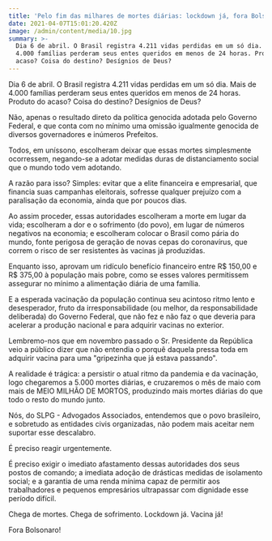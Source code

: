 ```yaml
---
title: 'Pelo fim das milhares de mortes diárias: lockdown já, fora Bolsonaro!'
date: 2021-04-07T15:01:20.420Z
image: /admin/content/media/10.jpg
summary: >-
  Dia 6 de abril. O Brasil registra 4.211 vidas perdidas em um só dia. Mais de
  4.000 famílias perderam seus entes queridos em menos de 24 horas. Produto do
  acaso? Coisa do destino? Desígnios de Deus?
---
```

Dia 6 de abril. O Brasil registra 4.211 vidas perdidas em um só dia. Mais de 4.000 famílias perderam seus entes queridos em menos de 24 horas. Produto do acaso? Coisa do destino? Desígnios de Deus?

Não, apenas o resultado direto da política genocida adotada pelo Governo Federal, e que conta com no mínimo uma omissão igualmente genocida de diversos governadores e inúmeros Prefeitos.

Todos, em uníssono, escolheram deixar que essas mortes simplesmente ocorressem, negando-se a adotar medidas duras de distanciamento social que o mundo todo vem adotando.

A razão para isso? Simples: evitar que a elite financeira e empresarial, que financia suas campanhas eleitorais, sofresse qualquer prejuízo com a paralisação da economia, ainda que por poucos dias.

Ao assim proceder, essas autoridades escolheram a morte em lugar da vida; escolheram a dor e o sofrimento (do povo), em lugar de números negativos na economia; e escolheram colocar o Brasil como pária do mundo, fonte perigosa de geração de novas cepas do coronavírus, que correm o risco de ser resistentes às vacinas já produzidas.

Enquanto isso, aprovam um ridículo benefício financeiro entre R$ 150,00 e R$ 375,00 à população mais pobre, como se esses valores permitissem assegurar no mínimo a alimentação diária de uma família.

E a esperada vacinação da população continua seu acintoso ritmo lento e desesperador, fruto da irresponsabilidade (ou melhor, da responsabilidade deliberada) do Governo Federal, que não fez e não faz o que deveria para acelerar a produção nacional e para adquirir vacinas no exterior.

Lembremo-nos que em novembro passado o Sr. Presidente da República veio a público dizer que não entendia o porquê daquela pressa toda em adquirir vacina para uma "gripezinha que já estava passando".

A realidade é trágica: a persistir o atual ritmo da pandemia e da vacinação, logo chegaremos a 5.000 mortes diárias, e cruzaremos o mês de maio com mais de MEIO MILHÃO DE MORTOS, produzindo mais mortes diárias do que todo o resto do mundo junto.

Nós, do SLPG - Advogados Associados, entendemos que o povo brasileiro, e sobretudo as entidades civis organizadas, não podem mais aceitar nem suportar esse descalabro.

É preciso reagir urgentemente.

É preciso exigir o imediato afastamento dessas autoridades dos seus postos de comando; a imediata adoção de drásticas medidas de isolamento social; e a garantia de uma renda mínima capaz de permitir aos trabalhadores e pequenos empresários ultrapassar com dignidade esse período difícil.

Chega de mortes. Chega de sofrimento. Lockdown já. Vacina já!

Fora Bolsonaro!
